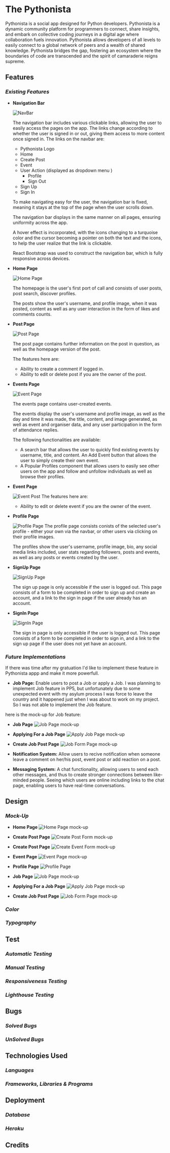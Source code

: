 # The Pythonista

  Pythonista is a social app designed for Python developers. Pythonista is a dynamic community platform for programmers to connect, share insights, and embark on collective coding journeys in a digital age where collaboration fuels innovation.
  Pythonista allows developers of all levels to easily connect to a global network of peers and a wealth of shared knowledge. Pythonista bridges the gap, fostering an ecosystem where the boundaries of code are transcended and the spirit of camaraderie reigns supreme. 

  <!-- deployed link -->
  <!-- I AM Responsive image -->

## Features


### _Existing Features_

 * **Navigation Bar**

    ![NavBar](../pythonista/src/assets/readme/navbar-desktop.jpg)

    The navigation bar includes various clickable links, allowing the user to easily access the pages on the app. The links change according to whether the user is signed in or out, giving them access to more content once signed in.
    The links on the navbar are:

    * Pythonista Logo
    * Home
    * Create Post
    * Event
    * User Action (displayed as dropdown menu )
        * Profile
        * Sign Out
    * Sign Up
    * Sign In

   
    To make navigating easy for the user, the navigation bar is fixed, meaning it stays at the top of the page when the user scrolls down.

    The navigation bar displays in the same manner on all pages, ensuring uniformity across the app.

    A hover effect is incorporated, with the icons changing to a turquoise color and the cursor becoming a pointer on both the text and the icons, to help the user realize that the link is clickable.

    React Bootstrap was used to construct the navigation bar, which is fully responsive across devices.


* **Home Page**

  ![Home Page](../pythonista/src/assets/readme/home.jpg)

    The homepage is the user's first port of call and consists of user posts, post search, discover profiles.

    The posts show the user's username, and profile image, when it was posted, content as well as any user interaction in the form of likes and comments counts.



* **Post Page**

    ![Post Page](../pythonista/src/assets/readme/postPage.jpg)

    The post page contains further information on the post in question, as well as the homepage version of the post.

    The features here are:

    * Ability to create a comment if logged in.
    * Ability to edit or delete post if you are the owner of the post.

* **Events Page**

    ![Event Page](../pythonista/src/assets/readme/eventPage.jpg)

   The events page contains user-created events.

    The events display the user's username and profile image, as well as the day and time it was made, the title, content, and image generated, as well as event and organiser data, and any user participation in the form of attendance replies.

    The following functionalities are available:

    * A search bar that allows the user to quickly find existing events by username, title, and content.
    An Add Event button that allows the user to simply create their own event.
    * A Popular Profiles component that allows users to easily see other users on the app and follow and unfollow individuals as well as browse their profiles.

* **Event Page**

    ![Event Post](../pythonista/src/assets/readme/pageEvent.jpg)
    The features here are:
    * Ability to edit or delete event if you are the owner of the event.


* **Profile Page**

    ![Profile Page](../pythonista/src/assets/readme/profilePage.jpg)
    The profile page consists conists of the selected user's profile - either your own via the navbar, or other users via clicking on their profile images.

    The profiles show the user's username, profile image, bio, any social media links included, user stats regarding followers, posts and events, as well as any posts or events created by the user.


* **SignUp Page**

    ![SignUp Page](../pythonista/src/assets/readme/signUp.jpg)

    The sign up page is only accessible if the user is logged out. This page consists of a form to be completed in order to sign up and create an account, and a link to the sign in page if the user already has an account.

* **SignIn Page**

    ![SignIn Page](../pythonista/src/assets/readme/signIn.jpg)

    The sign in page is only accessible if the user is logged out. This page consists of a form to be completed in order to sign in, and a link to the sign up page if the user does not yet have an account.



### _Future Implementations_

If there was time after my gratuation I'd like to implement these feature in Pythonista appp and make it more powerfull.

* **Job Page:**
Enable users to post a Job or apply a Job. I was planning to implement Job feature in PP5, but unfortunately due to some unexpected event with my asylum process I was force to leave the country and it happened just when I was about to work on my project. So I was not able to implement the Job feature.

here is the mock-up for Job feature:

* **Job Page**
![Job Page mock-up](../pythonista/src/assets/readme/jobPage.jpg)

* **Applying For a Job Page**
![Apply Job Page mock-up](../pythonista/src/assets/readme/applyForm.jpg)

* **Create Job Post Page**
![Job Form Page mock-up](../pythonista/src/assets/readme/createJob.jpg)

* **Notification Syatem:**
Allow users to recive notification when someone leave a comment on her/his post, event post or add reaction on a post.

* **Messaging System:**
A chat functionality, allowing users to send each other messages, and thus to create stronger connections between like-minded people.
Seeing which users are online including links to the chat page, enabling users to have real-time conversations.

## Design

### _Mock-Up_

* **Home Page**
![Home Page mock-up](../pythonista/src/assets/readme/homePage.jpg)

* **Create Post Page**
![Create Post Form mock-up](../pythonista/src/assets/readme/createPost.jpg)

* **Create Post Page**
![Create Event Form mock-up](../pythonista/src/assets/readme/createEvent.jpg)

* **Event Page**
![Event Page mock-up](../pythonista/src/assets/readme/event.jpg)

* **Profile Page**
![Profile Page](../pythonista/../pythonista/src/assets/readme/profile.jpg)

* **Job Page**
![Job Page mock-up](../pythonista/src/assets/readme/jobPage.jpg)

* **Applying For a Job Page**
![Apply Job Page mock-up](../pythonista/src/assets/readme/applyForm.jpg)

* **Create Job Post Page**
![Job Form Page mock-up](../pythonista/src/assets/readme/createJob.jpg)

### _Color_
### _Typography_


## Test

### _Automatic Testing_
### _Manual Testing_
### _Responsiveness Testing_
### _Lighthouse Testing_


## Bugs

### _Solved Bugs_
### _UnSolved Bugs_

## Technologies Used

### _Languages_
### _Frameworks, Libraries & Programs_


## Deployment

### _Database_
### _Heroku_

## Credits








